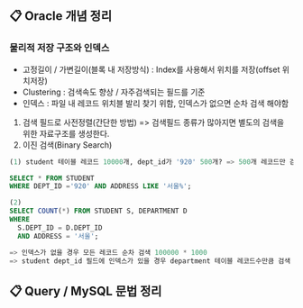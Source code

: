 ## 📋 Oracle 개념 정리 
### 물리적 저장 구조와 인덱스
- 고정길이 / 가변길이(블록 내 저장방식) : Index를 사용해서 위치를 저장(offset 위치저장)
- Clustering : 검색속도 향상 / 자주검색되는 필드를 기준
- 인덱스 : 파일 내 레코드 위치블 발리 찾기 위함, 인덱스가 없으면 순차 검색 해야함

1) 검색 필드로 사전정렬(간단한 방법) => 검색필드 종류가 많아지면 별도의 검색을 위한 자료구조를 생성한다. 
2) 이진 검색(Binary Search)

```sql
(1) student 테이블 레코드 10000개, dept_id가 '920' 500개? => 500개 레코드만 검사 

SELECT * FROM STUDENT 
WHERE DEPT_ID ='920' AND ADDRESS LIKE '서울%';

(2) 
SELECT COUNT(*) FROM STUDENT S, DEPARTMENT D
WHERE 
  S.DEPT_ID = D.DEPT_ID
  AND ADDRESS = '서울';

=> 인덱스가 없을 경우 모든 레코드 순차 검색 100000 * 1000
=> student dept_id 필드에 인덱스가 있을 경우 department 테이블 레코드수만큼 검색 

```

## 📋 Query / MySQL 문법 정리 


